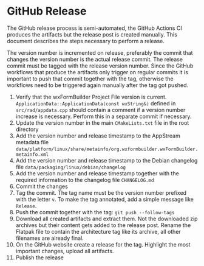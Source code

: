 # GitHub Release

The GitHub release process is semi-automated, the GitHub Actions CI produces the artifacts but the release post
is created manually. This document describes the steps necessary to perform a release.

The version number is incremented on release, preferably the commit that changes the version number is the actual
release commit. The release commit must be tagged with the release version number. Since the GitHub workflows that
produce the artifacts only trigger on regular commits it is important to push that commit together with the tag,
otherwise the workflows need to be triggered again manually after the tag got pushed.

1. Verify that the wxFormBuilder Project File version is current. `ApplicationData::ApplicationData(const wxString&)`
   defined in `src/rad/appdata.cpp` should contain a comment if a version number increase is necessary.
   Perform this in a separate commit if necessary.
2. Update the version number in the main `CMakeLists.txt` file in the root directory
3. Add the version number and release timestamp to the AppStream metadata file `data/platform/linux/share/metainfo/org.wxformbuilder.wxFormBuilder.metainfo.xml`
4. Add the version number and release timestamp to the Debian changelog file `data/packaging/linux/debian/changelog`
5. Add the version number and release timestamp together with the required information to the changelog file `CHANGELOG.md`
6. Commit the changes
7. Tag the commit. The tag name must be the version number prefixed with the letter `v`. To make the tag annotated,
   add a simple message like `Release`.
8. Push the commit together with the tag: `git push --follow-tags`
9. Download all created artifacts and extract them. Not the downloaded zip archives but their content gets added to the release post.
   Rename the Flatpak file to contain the architecture tag like its archive, all other filenames are already final.
10. On the GitHub website create a release for the tag. Highlight the most important changes, upload all artifacts.
11. Publish the release
